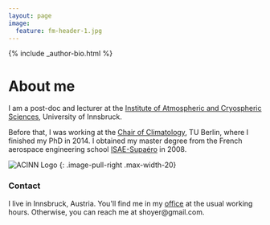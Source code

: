 ```yaml
---
layout: page
image:
  feature: fm-header-1.jpg
---
```


<footer role="contentinfo">
  <div class="article-author-bottom">
    {% include _author-bio.html %}
  </div>
</footer>

# About me

I am a post-doc and lecturer at the 
[Institute of Atmospheric and Cryospheric Sciences](http://acinn.uibk.ac.at/),
University of Innsbruck.

Before that, I was working at the 
[Chair of Climatology](http://www.klima.tu-berlin.de/index.php?show=home_start&lan=en/),
TU Berlin, where I finished my PhD in 2014. 
I obtained my master degree from the French aerospace engineering school 
[ISAE-Supaéro](http://www.isae.fr/en) in 2008.


![ACINN Logo](http://acinn.uibk.ac.at/sites/all/themes/imgi/images/acinn_logo.png)
{: .image-pull-right .max-width-20}

### Contact
<p>
I live in Innsbruck, Austria. You'll find me in my <a href="http://acinn.uibk.ac.at/persons/fabien_maussion">office</a> at the usual 
working hours.  Otherwise, you can reach me at <script>document.write("<n uers=\"znvygb:snovra.znhffvba@hvox.np.ng\">snovra.znhffvba@hvox.np.ng</n>".replace(/[a-zA-Z]/g,function(c){return String.fromCharCode((c<="Z"?90:122)>=(c=c.charCodeAt(0)+13)?c:c-26);}))</script><noscript><span style="unicode-bidi:bidi-override;direction:rtl;">moc.liamg@reyohs</span></noscript>.</p>
